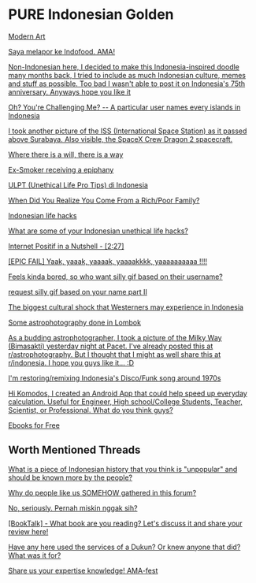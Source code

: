 # **PURE Indonesian Golden**


[Modern Art](https://www.reddit.com/r/indonesia/comments/g7647z/modern_art/)

[Saya melapor ke Indofood. AMA!](https://www.reddit.com/r/indonesia/comments/jvn7aq/saya_melapor_ke_indofood_ama/)

[Non-Indonesian here, I decided to make this Indonesia-inspired doodle many months back, I tried to include as much Indonesian culture, memes and stuff as possible. Too bad I wasn't able to post it on Indonesia's 75th anniversary. Anyways hope you like it](https://www.reddit.com/r/indonesia/comments/iirabk/nonindonesian_here_i_decided_to_make_this/)

[Oh? You're Challenging Me? -- A particular user names every islands in Indonesia](https://www.reddit.com/r/indonesia/comments/jlzp72/oh_youre_challenging_me/)

[I took another picture of the ISS (International Space Station) as it passed above Surabaya. Also visible, the SpaceX Crew Dragon 2 spacecraft.](https://www.reddit.com/r/indonesia/comments/h9ya09/i_took_another_picture_of_the_iss_international/)

[Where there is a will, there is a way](https://www.reddit.com/r/indonesia/comments/m8j2jn/where_there_is_a_will_there_is_a_way/)

[Ex-Smoker receiving a epiphany](https://www.reddit.com/r/indonesia/comments/kmqd7h/exsmoker_receiving_a_epiphany/)

[ULPT (Unethical Life Pro Tips) di Indonesia](https://redd.it/dsajka)

[When Did You Realize You Come From a Rich/Poor Family?](https://redd.it/dvnphz)

[Indonesian life hacks](http://www.reddit.com/r/indonesia/comments/223a8u/indonesian_life_hacks/)

[What are some of your Indonesian unethical life hacks?](http://www.reddit.com/r/indonesia/comments/2u5hpf/what_are_some_of_your_indonesian_unethical_life/)

[Internet Positif in a Nutshell - [2:27]](http://www.reddit.com/r/indonesia/comments/2ud5g8/internet_positif_in_a_nutshell/)

[[EPIC FAIL] Yaak, yaaak, yaaaak, yaaaakkkk, yaaaaaaaaaa !!!!](http://www.reddit.com/r/indonesia/comments/2th7ab/yaak_yaaak_yaaaak_yaaaakkkk_yaaaaaaaaaa/)

[Feels kinda bored, so who want silly gif based on their username?](http://www.reddit.com/r/indonesia/comments/2g31ol/feels_kinda_bored_so_who_want_silly_gif_based_on/)

[request silly gif based on your name part II](http://www.reddit.com/r/indonesia/comments/2u12pg/request_silly_gif_based_on_your_name_part_ii/)

[The biggest cultural shock that Westerners may experience in Indonesia]( http://www.reddit.com/r/indonesia/comments/2v2zvh/the_biggest_cultural_shock_that_westerners_may/)

[Some astrophotography done in Lombok](http://www.reddit.com/r/indonesia/comments/2dnfkr/some_astrophotography_done_in_lombok/)

[As a budding astrophotographer, I took a picture of the Milky Way (Bimasakti) yesterday night at Pacet. I've already posted this at r/astrophotography. But I thought that I might as well share this at r/indonesia. I hope you guys like it... :D](http://www.reddit.com/r/indonesia/comments/26sq79/as_a_budding_astrophotographer_i_took_a_picture/)

[I'm restoring/remixing Indonesia's Disco/Funk song around 1970s](http://www.reddit.com/r/indonesia/comments/2pk7vl/im_restoringremixing_indonesias_discofunk_song/)

[Hi Komodos, I created an Android App that could help speed up everyday calculation. Useful for Engineer, High school/College Students, Teacher, Scientist, or Professional. What do you think guys?](http://www.reddit.com/r/indonesia/comments/2p1myb/hi_komodos_i_created_an_android_app_that_could/)

[Ebooks for Free](http://www.reddit.com/r/indonesia/comments/27x8cs/ebooks_for_free/)

## **Worth Mentioned Threads**

[What is a piece of Indonesian history that you think is "unpopular" and should be known more by the people?](https://www.reddit.com/r/indonesia/comments/bqmc22/what_is_a_piece_of_indonesian_history_that_you/)

[Why do people like us SOMEHOW gathered in this forum?](http://www.reddit.com/r/indonesia/comments/2gv1br/why_do_people_like_us_somehow_gathered_in_this/)

[No, seriously. Pernah miskin nggak sih?](http://www.reddit.com/r/indonesia/comments/2mraca/no_seriously_pernah_miskin_nggak_sih/)

[[BookTalk] - What book are you reading? Let's discuss it and share your review here!](http://www.reddit.com/r/indonesia/comments/2lkwzg/booktalk_what_book_are_you_reading_lets_discuss/)

[Have any here used the services of a Dukun? Or knew anyone that did? What was it for?](http://www.reddit.com/r/indonesia/comments/28fjtz/have_any_here_used_the_services_of_a_dukun_or/)

[Share us your expertise knowledge! AMA-fest](http://www.reddit.com/r/indonesia/comments/2h1391/share_us_your_expertise_knowledge_amafest/)